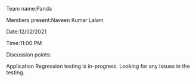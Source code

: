 Team name:Panda

Members present:Naveen Kumar Lalam

Date:12/02/2021

Time:11:00 PM

Discussion points:

Application Regression testing is in-progress.
Looking for any issues in the testing.